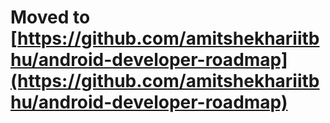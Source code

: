 # Moved to [https://github.com/amitshekhariitbhu/android-developer-roadmap](https://github.com/amitshekhariitbhu/android-developer-roadmap)
